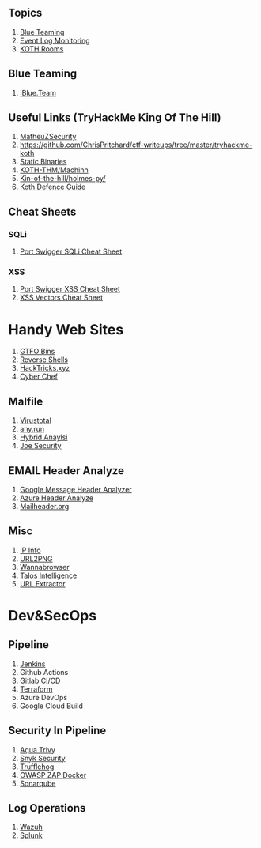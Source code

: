 ## Topics
1. [Blue Teaming](#blue-teaming)
2. [Event Log Monitoring](monitoring.md)
3. [KOTH Rooms](THM-KOTH)

## Blue Teaming
1. <a href="https://www.iblue.team/">IBlue.Team</a>

## Useful Links (TryHackMe King Of The Hill)
1. <a href="https://github.com/MatheuZSecurity/Koth-TryHackMe-Tricks">MatheuZSecurity</a>
2. https://github.com/ChrisPritchard/ctf-writeups/tree/master/tryhackme-koth
2. <a href="https://github.com/andrew-d/static-binaries">Static Binaries</a>
3. <a href="https://github.com/Machinh/Koth-THM">KOTH-THM/Machinh</a>
4. <a href="https://github.com/holmes-py/King-of-the-hill">Kin-of-the-hill/holmes-py/</a>
5. <a href="https://blog.noxtal.com/cheatsheets/2020/08/08/ultimate-koth-defense-guide/">Koth Defence Guide</a>

## Cheat Sheets
### SQLi
1. <a href="https://portswigger.net/web-security/sql-injection/cheat-sheet">Port Swigger SQLi Cheat Sheet</a>
### XSS
1. <a href="https://portswigger.net/web-security/cross-site-scripting/cheat-sheet">Port Swigger XSS Cheat Sheet</a>
2. <a href="https://gist.github.com/kurobeats/9a613c9ab68914312cbb415134795b45">XSS Vectors Cheat Sheet</a>

# Handy Web Sites
1. <a href="https://gtfobins.github.io/">GTFO Bins</a>
2. <a href="https://www.revshells.com/">Reverse Shells</a>
3. <a href="https://book.hacktricks.xyz/welcome/readme">HackTricks.xyz</a>
4. [Cyber Chef](https://gchq.github.io/CyberChef/)

## Malfile
1. [Virustotal](https://www.virustotal.com/gui/home/upload)
2. [any.run](https://app.any.run/)
3. [Hybrid Anaylsi](https://www.hybrid-analysis.com/)
4. [Joe Security](https://www.joesecurity.org/)

## EMAIL Header Analyze
1. [Google Message Header Analyzer](https://toolbox.googleapps.com/apps/messageheader/analyzeheader)
2. [Azure Header Analyze](https://toolbox.googleapps.com/apps/messageheader/analyzeheader)
3. [Mailheader.org](https://mailheader.org/)

## Misc
1. [IP Info](https://ipinfo.io/)
2. [URL2PNG](https://www.url2png.com/)
3. [Wannabrowser](https://www.wannabrowser.net/)
4. [Talos Intelligence](https://talosintelligence.com/reputation)
5. [URL Extractor](https://www.convertcsv.com/url-extractor.htm)

# Dev&SecOps
## Pipeline
1. [Jenkins](https://www.jenkins.io/)
2. Github Actions
3. Gitlab CI/CD
4. [Terraform](https://www.terraform.io/)
5. Azure DevOps
6. Google Cloud Build

## Security In Pipeline
1. [Aqua Trivy](https://github.com/aquasecurity/trivy)
2. [Snyk Security](https://snyk.io/)
3. [Trufflehog](https://github.com/trufflesecurity/trufflehog)
4. [OWASP ZAP Docker](https://www.zaproxy.org/docs/docker/about/)
5. [Sonarqube](https://www.sonarsource.com/products/sonarqube/)
## Log Operations
1. [Wazuh](https://wazuh.com/)
2. [Splunk](https://www.splunk.com/)
